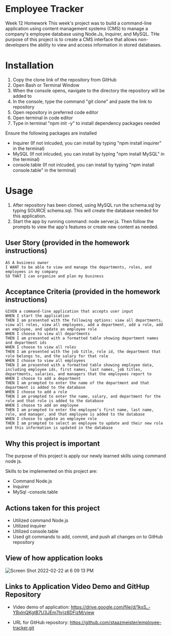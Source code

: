 # Employee Tracker
Week 12 Homework
This week's project was to build a command-line application using content management systems (CMS) to manage a company's employee database using Node.Js, Inquirer, and MySQL.  THe purpose of this project is to create a CMS interface that allows non-developers the ability to view and access information in stored databases.

# Installation
1. Copy the clone link of the repository from GitHub
2. Open Bash or Terminal Window
3. When the console opens, navigate to the directory the repository will be added to
4. In the console, type the command "git clone" and paste the link to repository
5. Open repository in preferred code editor
6. Open terminal in code editor
7. Type in terminal "npm init -y" to install dependency packages needed

  Ensure the following packages are installed
- Inquirer (If not inlcuded, you can install by typing "npm install inquirer" in the terminal)
- MySQL (If not inlcuded, you can install by typing "npm install MySQL" in the terminal)
- console.table (If not inlcuded, you can install by typing "npm install console.table" in the terminal)



# Usage
1. After repository has been cloned, using MySQL run the schema.sql by typing SOURCE schema.sql. This will create the database needed for this application.
2. Start the app by running command: node server.js. Then follow the prompts to view the app's features or create new content as needed.


## User Story (provided in the homework instructions)
```
AS A business owner
I WANT to be able to view and manage the departments, roles, and employees in my company
SO THAT I can organize and plan my business

```
## Acceptance Criteria (provided in the homework instructions)
```
GIVEN a command-line application that accepts user input
WHEN I start the application
THEN I am presented with the following options: view all departments, view all roles, view all employees, add a department, add a role, add an employee, and update an employee role
WHEN I choose to view all departments
THEN I am presented with a formatted table showing department names and department ids
WHEN I choose to view all roles
THEN I am presented with the job title, role id, the department that role belongs to, and the salary for that role
WHEN I choose to view all employees
THEN I am presented with a formatted table showing employee data, including employee ids, first names, last names, job titles, departments, salaries, and managers that the employees report to
WHEN I choose to add a department
THEN I am prompted to enter the name of the department and that department is added to the database
WHEN I choose to add a role
THEN I am prompted to enter the name, salary, and department for the role and that role is added to the database
WHEN I choose to add an employee
THEN I am prompted to enter the employee’s first name, last name, role, and manager, and that employee is added to the database
WHEN I choose to update an employee role
THEN I am prompted to select an employee to update and their new role and this information is updated in the database 

```

## Why this project is important
The purpose of this project is apply our newly learned skills using command node js.

Skills to be implemented on this project are:
- Command Node.js 
- Inquirer
- MySql
-console.table 

## Actions taken for this project
- Utilized command Node.js 
- Utilized inquirer 
- Utilized console.table
- Used git commands to add, commit, and push all changes on to GitHub repository

## View of how application looks


![Screen Shot 2022-02-22 at 6 09 13 PM](https://user-images.githubusercontent.com/94095220/155250907-089be506-7f35-499e-85e7-2164adc04e25.png)




## Links to Application Video Demo and GitHup Repository
- Video demo of application: https://drive.google.com/file/d/1ksS_-YBxlnQKgtB7U3JEm7hrjz8DFizM/view

- URL for GitHub repository: https://github.com/staazmeister/employee-tracker.git
